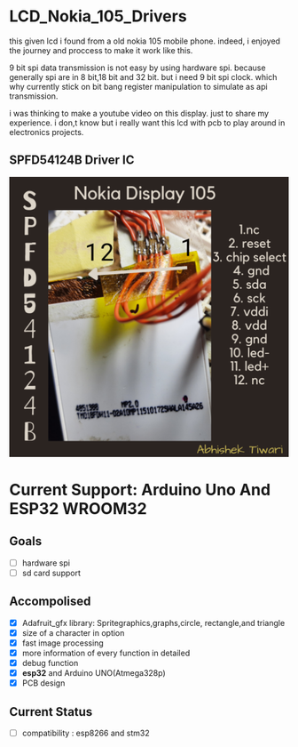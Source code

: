 # **LCD_Nokia_105_Drivers**
this given lcd i found from a old nokia 105 mobile phone. indeed, i enjoyed the journey and proccess to make it work like this.

9 bit spi data transmission is not easy by using hardware spi. because generally spi are in 8 bit,18 bit and 32 bit. but i need 9 bit spi clock. which why currently stick on bit bang register manipulation to simulate as api transmission.

i was thinking to make a youtube video on this display. just to share my experience.
i don,t know but i really want this lcd with pcb to play around in electronics projects. 
## **SPFD54124B** Driver IC
![plot](./Document/LCD_PInout.png)

# **Current Support: Arduino Uno And ESP32 WROOM32**
## Goals
-  [ ] hardware spi
-  [ ] sd card support
## Accompolised
-  [x] Adafruit_gfx library: Spritegraphics,graphs,circle, rectangle,and triangle
-  [x] size of a character in option
-  [x] fast image processing
-  [x] more information of every     function in detailed
-  [x] debug function
-  [x] **esp32** and Arduino UNO(Atmega328p)
-  [x] PCB design

## Current Status
-  [ ] compatibility : esp8266 and stm32